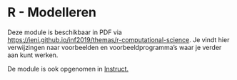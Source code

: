 # R - Modelleren


Deze module is beschikbaar in PDF via https://ieni.github.io/inf2019/themas/r-computational-science. Je vindt hier verwijzingen naar voorbeelden en voorbeeldprogramma’s waar je verder aan kunt werken.

De module is ook opgenomen in [Instruct.](https://www.instruct.nl/methoden/fundament-informatica/)
